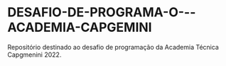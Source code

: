 # DESAFIO-DE-PROGRAMA-O---ACADEMIA-CAPGEMINI
Repositório destinado ao desafio de programação da Academia Técnica Capgmenini 2022.

